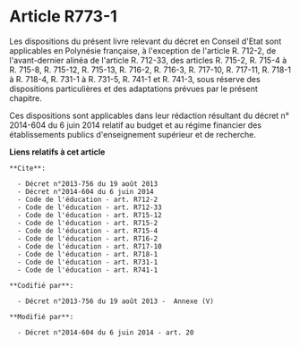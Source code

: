 # Article R773-1

Les dispositions du présent livre relevant du décret en Conseil d'Etat sont applicables en Polynésie française, à l'exception
de l'article R. 712-2, de l'avant-dernier alinéa de l'article R. 712-33, des articles R. 715-2, R. 715-4 à R. 715-8, R.
715-12, R. 715-13, R. 716-2, R. 716-3, R. 717-10, R. 717-11, R. 718-1 à R. 718-4, R. 731-1 à R. 731-5, R. 741-1 et R. 741-3,
sous réserve des dispositions particulières et des adaptations prévues par le présent chapitre. 

Ces dispositions sont applicables dans leur rédaction résultant du décret n° 2014-604 du 6 juin 2014 relatif au budget et au
régime financier des établissements publics d'enseignement supérieur et de recherche.

**Liens relatifs à cet article**

	**Cite**:

	  - Décret n°2013-756 du 19 août 2013
	  - Décret n°2014-604 du 6 juin 2014
	  - Code de l'éducation - art. R712-2
	  - Code de l'éducation - art. R712-33
	  - Code de l'éducation - art. R715-12
	  - Code de l'éducation - art. R715-2
	  - Code de l'éducation - art. R715-4
	  - Code de l'éducation - art. R716-2
	  - Code de l'éducation - art. R717-10
	  - Code de l'éducation - art. R718-1
	  - Code de l'éducation - art. R731-1
	  - Code de l'éducation - art. R741-1

	**Codifié par**:

	  - Décret n°2013-756 du 19 août 2013 -  Annexe (V)

	**Modifié par**:

	  - Décret n°2014-604 du 6 juin 2014 - art. 20
